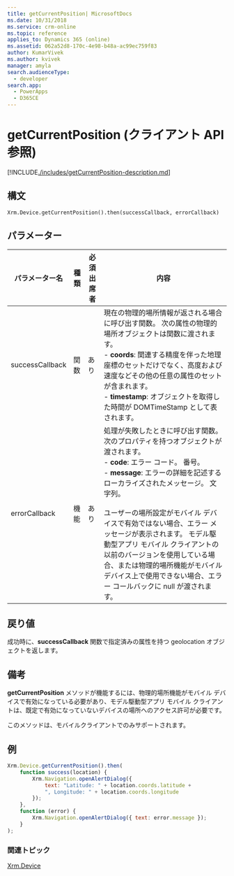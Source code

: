 ```yaml
---
title: getCurrentPosition| MicrosoftDocs
ms.date: 10/31/2018
ms.service: crm-online
ms.topic: reference
applies_to: Dynamics 365 (online)
ms.assetid: 062a52d8-170c-4e98-b48a-ac99ec759f83
author: KumarVivek
ms.author: kvivek
manager: amyla
search.audienceType:
  - developer
search.app:
  - PowerApps
  - D365CE
---
```

# <a name="getcurrentposition-client-api-reference"></a>getCurrentPosition (クライアント API 参照)



[!INCLUDE[./includes/getCurrentPosition-description.md](./includes/getCurrentPosition-description.md)]


## <a name="syntax"></a>構文

`Xrm.Device.getCurrentPosition().then(successCallback, errorCallback)`

## <a name="parameters"></a>パラメーター

| パラメーター名        | 種類​​           | 必須出席者  |内容  |
| ------------- |-------------| -----|-----|
|successCallback |関数 | あり|現在の物理的場所情報が返される場合に呼び出す関数。 次の属性の物理的場所オブジェクトは関数に渡されます。<br/>- **coords**: 関連する精度を伴った地理座標のセットだけでなく、高度および速度などその他の任意の属性のセットが含まれます。 <br/>- **timestamp**: オブジェクトを取得した時間が DOMTimeStamp として表されます。|
|errorCallback |機能 | あり|処理が失敗したときに呼び出す関数。 次のプロパティを持つオブジェクトが渡されます。 <br/>- **code**: エラー コード。 番号。 <br/>- **message**: エラーの詳細を記述するローカライズされたメッセージ。 文字列。<br/><br/>ユーザーの場所設定がモバイル デバイスで有効ではない場合、エラー メッセージが表示されます。 モデル駆動型アプリ モバイル クライアントの以前のバージョンを使用している場合、または物理的場所機能がモバイル デバイス上で使用できない場合、エラー コールバックに null が渡されます。|
 

## <a name="return-value"></a>戻り値
成功時に、**successCallback** 関数で指定済みの属性を持つ geolocation オブジェクトを返します。

## <a name="remarks"></a>備考
**getCurrentPosition** メソッドが機能するには、物理的場所機能がモバイル デバイスで有効になっている必要があり、モデル駆動型アプリ モバイル クライアントは、既定で有効になっていないデバイスの場所へのアクセス許可が必要です。

このメソッドは、モバイルクライアントでのみサポートされます。

## <a name="example"></a>例

```JavaScript
Xrm.Device.getCurrentPosition().then(
    function success(location) {
        Xrm.Navigation.openAlertDialog({
            text: "Latitude: " + location.coords.latitude +
            ", Longitude: " + location.coords.longitude
        });
    },
    function (error) {
        Xrm.Navigation.openAlertDialog({ text: error.message });
    }
);
```

### <a name="related-topics"></a>関連トピック
[Xrm.Device](../xrm-device.md)

